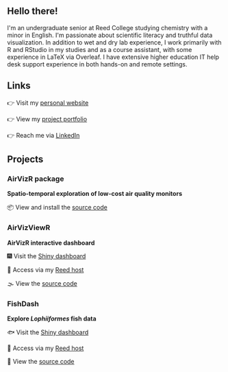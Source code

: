 ## Hello there!

I'm an undergraduate senior at Reed College studying chemistry with a minor in English. I'm passionate about scientific literacy and truthful data visualization. In addition to wet and dry lab experience, I work primarily with R and RStudio in my studies and as a course assistant, with some experience in LaTeX via Overleaf. I have extensive higher education IT help desk support experience in both hands-on and remote settings.

## Links

👉 Visit my [personal website](https://gmcginnis.github.io/)

👉 View my [project portfolio](https://gmcginnis.github.io/portfolio/)

👉 Reach me via [LinkedIn](https://www.linkedin.com/in/gillian-mcginnis/)

## Projects

### AirVizR package

**Spatio-temporal exploration of low-cost air quality monitors**

📦 View and install the [source code](https://github.com/gmcginnis/AirVizR)

### AirVizViewR

**AirVizR interactive dashboard**

🎆 Visit the [Shiny dashboard](https://gmcginnis.shinyapps.io/AirVizViewR/)

🎇 Access via my [Reed host](https://shiny.reed.edu/s/users/gmcginnis/AirVizViewR/)

🌫 View the [source code](https://github.com/gmcginnis/AirVizViewR)

### FishDash

**Explore _Lophiiformes_ fish data**

🐟 Visit the [Shiny dashboard](https://gmcginnis.shinyapps.io/fishdash/)

🐡 Access via my [Reed host](https://shiny.reed.edu/s/users/gmcginnis/FishDash/)

🐠 View the [source code](https://github.com/gmcginnis/FishDash)
